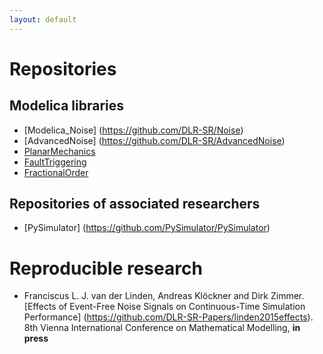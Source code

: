 ```yaml
---
layout: default
---
```


# Repositories

## Modelica libraries
* [Modelica_Noise] (https://github.com/DLR-SR/Noise)
* [AdvancedNoise]  (https://github.com/DLR-SR/AdvancedNoise)
* [PlanarMechanics](https://github.com/DLR-SR/PlanarMechanics)
* [FaultTriggering](https://github.com/DLR-SR/FaultTriggering)
* [FractionalOrder](https://github.com/DLR-SR/FractionalOrder)

## Repositories of associated researchers
* [PySimulator]    (https://github.com/PySimulator/PySimulator)

# Reproducible research
* Franciscus L. J. van der Linden, Andreas Klöckner and Dirk Zimmer. 
  [Effects of Event-Free Noise Signals on Continuous-Time Simulation Performance]
  (https://github.com/DLR-SR-Papers/linden2015effects).
  8th Vienna International Conference on Mathematical Modelling, **in press**

